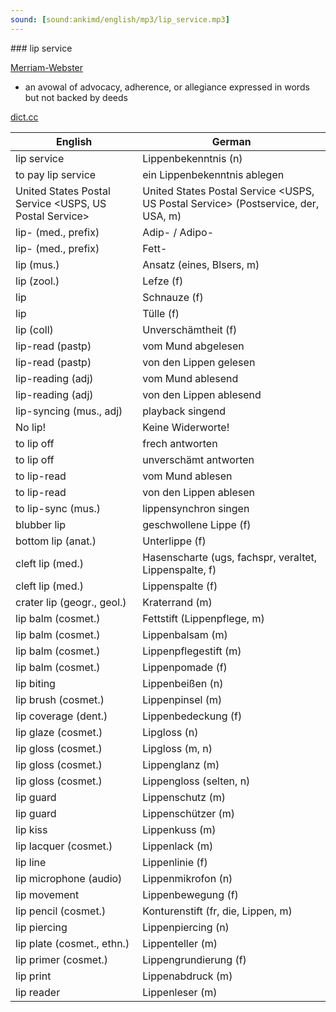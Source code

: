 ```yaml
---
sound: [sound:ankimd/english/mp3/lip_service.mp3]
---
```


\### lip service

[Merriam-Webster](https://www.merriam-webster.com/dictionary/lip+service)

- an avowal of advocacy, adherence, or allegiance expressed in words but not backed by deeds

[dict.cc](https://www.dict.cc/lip+service)

| English        | German       |
| -------------- | ------------ |
| lip service | Lippenbekenntnis (n) |
| to pay lip service | ein Lippenbekenntnis ablegen |
| United States Postal Service <USPS, US Postal Service> | United States Postal Service <USPS, US Postal Service> (Postservice, der, USA, m) |
| lip- (med., prefix) | Adip- / Adipo- |
| lip- (med., prefix) | Fett- |
| lip (mus.) | Ansatz (eines, Blsers, m) |
| lip (zool.) | Lefze (f) |
| lip | Schnauze (f) |
| lip | Tülle (f) |
| lip (coll) | Unverschämtheit (f) |
| lip-read (pastp) | vom Mund abgelesen |
| lip-read (pastp) | von den Lippen gelesen |
| lip-reading (adj) | vom Mund ablesend |
| lip-reading (adj) | von den Lippen ablesend |
| lip-syncing (mus., adj) | playback singend |
| No lip! | Keine Widerworte! |
| to lip off | frech antworten |
| to lip off | unverschämt antworten |
| to lip-read | vom Mund ablesen |
| to lip-read | von den Lippen ablesen |
| to lip-sync (mus.) | lippensynchron singen |
| blubber lip | geschwollene Lippe (f) |
| bottom lip (anat.) | Unterlippe (f) |
| cleft lip (med.) | Hasenscharte (ugs, fachspr, veraltet, Lippenspalte, f) |
| cleft lip (med.) | Lippenspalte (f) |
| crater lip (geogr., geol.) | Kraterrand (m) |
| lip balm (cosmet.) | Fettstift (Lippenpflege, m) |
| lip balm (cosmet.) | Lippenbalsam (m) |
| lip balm (cosmet.) | Lippenpflegestift (m) |
| lip balm (cosmet.) | Lippenpomade (f) |
| lip biting | Lippenbeißen (n) |
| lip brush (cosmet.) | Lippenpinsel (m) |
| lip coverage (dent.) | Lippenbedeckung (f) |
| lip glaze (cosmet.) | Lipgloss (n) |
| lip gloss (cosmet.) | Lipgloss (m, n) |
| lip gloss (cosmet.) | Lippenglanz (m) |
| lip gloss (cosmet.) | Lippengloss (selten, n) |
| lip guard | Lippenschutz (m) |
| lip guard | Lippenschützer (m) |
| lip kiss | Lippenkuss (m) |
| lip lacquer (cosmet.) | Lippenlack (m) |
| lip line | Lippenlinie (f) |
| lip microphone (audio) | Lippenmikrofon (n) |
| lip movement | Lippenbewegung (f) |
| lip pencil (cosmet.) | Konturenstift (fr, die, Lippen, m) |
| lip piercing | Lippenpiercing (n) |
| lip plate (cosmet., ethn.) | Lippenteller (m) |
| lip primer (cosmet.) | Lippengrundierung (f) |
| lip print | Lippenabdruck (m) |
| lip reader | Lippenleser (m) |
